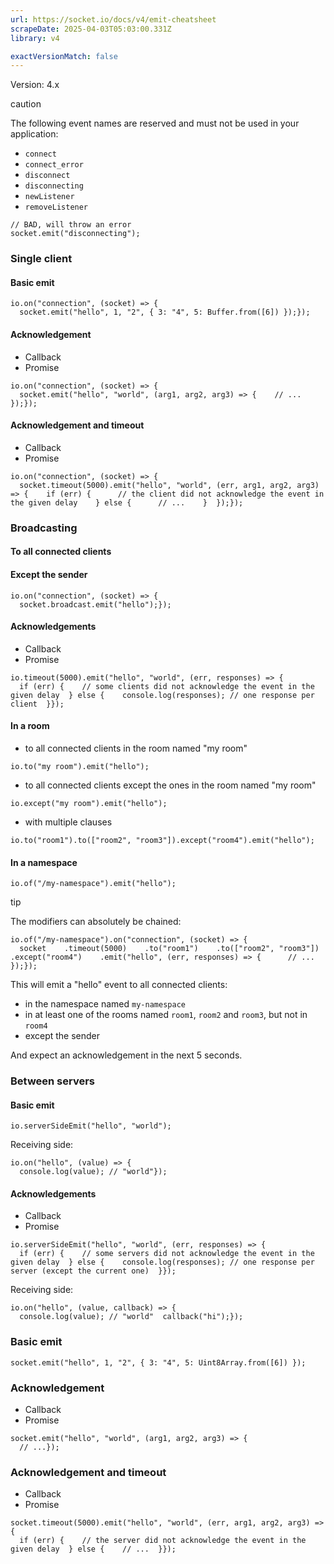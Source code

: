 ```yaml
---
url: https://socket.io/docs/v4/emit-cheatsheet
scrapeDate: 2025-04-03T05:03:00.331Z
library: v4

exactVersionMatch: false
---
```


Version: 4.x

caution

The following event names are reserved and must not be used in your application:
*   `connect`
*   `connect_error`
*   `disconnect`
*   `disconnecting`
*   `newListener`
*   `removeListener`
```
// BAD, will throw an error  
socket.emit("disconnecting");  
```
### Single client[​](_docs_v4_emit-cheatsheet.md#single-client)

#### Basic emit[​](_docs_v4_emit-cheatsheet.md#basic-emit)
```
io.on("connection", (socket) => {  
  socket.emit("hello", 1, "2", { 3: "4", 5: Buffer.from([6]) });});  
```
#### Acknowledgement[​](_docs_v4_emit-cheatsheet.md#acknowledgement)
*   Callback
*   Promise
```
io.on("connection", (socket) => {  
  socket.emit("hello", "world", (arg1, arg2, arg3) => {    // ...  });});  
```
#### Acknowledgement and timeout[​](_docs_v4_emit-cheatsheet.md#acknowledgement-and-timeout)
*   Callback
*   Promise
```
io.on("connection", (socket) => {  
  socket.timeout(5000).emit("hello", "world", (err, arg1, arg2, arg3) => {    if (err) {      // the client did not acknowledge the event in the given delay    } else {      // ...    }  });});  
```
### Broadcasting[​](_docs_v4_emit-cheatsheet.md#broadcasting)

#### To all connected clients[​](_docs_v4_emit-cheatsheet.md#to-all-connected-clients)

#### Except the sender[​](_docs_v4_emit-cheatsheet.md#except-the-sender)
```
io.on("connection", (socket) => {  
  socket.broadcast.emit("hello");});  
```
#### Acknowledgements[​](_docs_v4_emit-cheatsheet.md#acknowledgements)
*   Callback
*   Promise
```
io.timeout(5000).emit("hello", "world", (err, responses) => {  
  if (err) {    // some clients did not acknowledge the event in the given delay  } else {    console.log(responses); // one response per client  }});  
```
#### In a room[​](_docs_v4_emit-cheatsheet.md#in-a-room)
*   to all connected clients in the room named "my room"
```
io.to("my room").emit("hello");  
```
*   to all connected clients except the ones in the room named "my room"
```
io.except("my room").emit("hello");  
```
*   with multiple clauses
```
io.to("room1").to(["room2", "room3"]).except("room4").emit("hello");  
```
#### In a namespace[​](_docs_v4_emit-cheatsheet.md#in-a-namespace)
```
io.of("/my-namespace").emit("hello");  
```
tip

The modifiers can absolutely be chained:
```
io.of("/my-namespace").on("connection", (socket) => {  
  socket    .timeout(5000)    .to("room1")    .to(["room2", "room3"])    .except("room4")    .emit("hello", (err, responses) => {      // ...    });});  
```
This will emit a "hello" event to all connected clients:
*   in the namespace named `my-namespace`
*   in at least one of the rooms named `room1`, `room2` and `room3`, but not in `room4`
*   except the sender

And expect an acknowledgement in the next 5 seconds.

### Between servers[​](_docs_v4_emit-cheatsheet.md#between-servers)

#### Basic emit[​](_docs_v4_emit-cheatsheet.md#basic-emit-1)
```
io.serverSideEmit("hello", "world");  
```
Receiving side:
```
io.on("hello", (value) => {  
  console.log(value); // "world"});  
```
#### Acknowledgements[​](_docs_v4_emit-cheatsheet.md#acknowledgements-1)
*   Callback
*   Promise
```
io.serverSideEmit("hello", "world", (err, responses) => {  
  if (err) {    // some servers did not acknowledge the event in the given delay  } else {    console.log(responses); // one response per server (except the current one)  }});  
```
Receiving side:
```
io.on("hello", (value, callback) => {  
  console.log(value); // "world"  callback("hi");});  
```
### Basic emit[​](_docs_v4_emit-cheatsheet.md#basic-emit-2)
```
socket.emit("hello", 1, "2", { 3: "4", 5: Uint8Array.from([6]) });  
```
### Acknowledgement[​](_docs_v4_emit-cheatsheet.md#acknowledgement-1)
*   Callback
*   Promise
```
socket.emit("hello", "world", (arg1, arg2, arg3) => {  
  // ...});  
```
### Acknowledgement and timeout[​](_docs_v4_emit-cheatsheet.md#acknowledgement-and-timeout-1)
*   Callback
*   Promise
```
socket.timeout(5000).emit("hello", "world", (err, arg1, arg2, arg3) => {  
  if (err) {    // the server did not acknowledge the event in the given delay  } else {    // ...  }});  
```